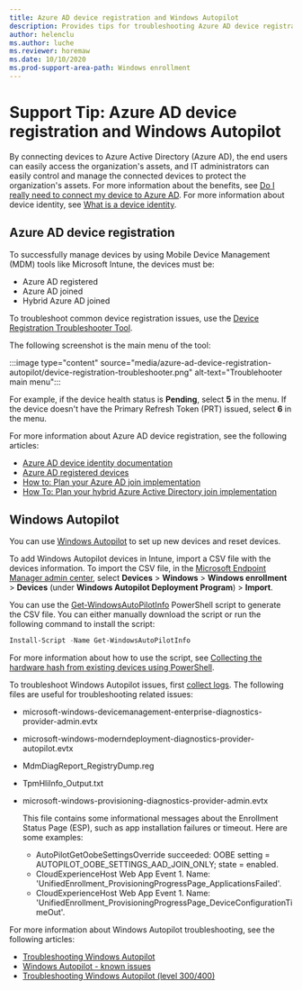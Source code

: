 ```yaml
---
title: Azure AD device registration and Windows Autopilot
description: Provides tips for troubleshooting Azure AD device registration and Windows Autopilot.
author: helenclu
ms.author: luche
ms.reviewer: horemaw
ms.date: 10/10/2020
ms.prod-support-area-path: Windows enrollment
---
```

# Support Tip: Azure AD device registration and Windows Autopilot

By connecting devices to Azure Active Directory (Azure AD), the end users can easily access the organization's assets, and IT administrators can easily control and manage the connected devices to protect the organization's assets. For more information about the benefits, see [Do I really need to connect my device to Azure AD](https://azureera.com/do-i-really-need-to-connect-my-device-to-azure-ad). For more information about device identity, see [What is a device identity](/azure/active-directory/devices/overview).

## Azure AD device registration

To successfully manage devices by using Mobile Device Management (MDM) tools like Microsoft Intune, the devices must be:

- Azure AD registered
- Azure AD joined
- Hybrid Azure AD joined

To troubleshoot common device registration issues, use the [Device Registration Troubleshooter Tool](https://aka.ms/DevRegTS).

The following screenshot is the main menu of the tool:

:::image type="content" source="media/azure-ad-device-registration-autopilot/device-registration-troubleshooter.png" alt-text="Troublehooter main menu":::

For example, if the device health status is **Pending**, select **5** in the menu. If the device doesn't have the Primary Refresh Token (PRT) issued, select **6** in the menu.

For more information about Azure AD device registration, see the following articles:

- [Azure AD device identity documentation](/azure/active-directory/devices)
- [Azure AD registered devices](/azure/active-directory/devices/concept-azure-ad-register)
- [How to: Plan your Azure AD join implementation](/azure/active-directory/devices/azureadjoin-plan)
- [How To: Plan your hybrid Azure Active Directory join implementation](/azure/active-directory/devices/hybrid-azuread-join-plan)

## Windows Autopilot

You can use [Windows Autopilot](/mem/autopilot/windows-autopilot) to set up new devices and reset devices. 

To add Windows Autopilot devices in Intune, import a CSV file with the devices information. To import the CSV file, in the [Microsoft Endpoint Manager admin center](https://go.microsoft.com/fwlink/?linkid=2109431), select **Devices** > **Windows** > **Windows enrollment** > **Devices** (under **Windows Autopilot Deployment Program**) > **Import**.

You can use the [Get-WindowsAutoPilotInfo](https://www.powershellgallery.com/packages/Get-WindowsAutoPilotInfo) PowerShell script to generate the CSV file. You can either manually download the script or run the following command to install the script:

```powershell
Install-Script -Name Get-WindowsAutoPilotInfo
```
For more information about how to use the script, see [Collecting the hardware hash from existing devices using PowerShell](/mem/autopilot/add-devices#collecting-the-hardware-hash-from-existing-devices-using-powershell).

To troubleshoot Windows Autopilot issues, first [collect logs](understand-troubleshoot-esp.md#collect-logs). The following files are useful for troubleshooting related issues:

-	microsoft-windows-devicemanagement-enterprise-diagnostics-provider-admin.evtx
-	microsoft-windows-moderndeployment-diagnostics-provider-autopilot.evtx
-	MdmDiagReport_RegistryDump.reg
-	TpmHliInfo_Output.txt
-	microsoft-windows-provisioning-diagnostics-provider-admin.evtx
    
    This file contains some informational messages about the Enrollment Status Page (ESP), such as app installation failures or timeout. Here are some examples:

	- AutoPilotGetOobeSettingsOverride succeeded:  OOBE setting = AUTOPILOT_OOBE_SETTINGS_AAD_JOIN_ONLY; state = enabled.
	- CloudExperienceHost Web App Event 1. Name: 'UnifiedEnrollment_ProvisioningProgressPage_ApplicationsFailed'.
	- CloudExperienceHost Web App Event 1. Name: 'UnifiedEnrollment_ProvisioningProgressPage_DeviceConfigurationTimeOut'.

For more information about Windows Autopilot troubleshooting, see the following articles:

-	[Troubleshooting Windows Autopilot](/windows/deployment/windows-autopilot/troubleshooting)
-	[Windows Autopilot - known issues](/mem/autopilot/known-issues)
-	[Troubleshooting Windows Autopilot (level 300/400)](https://techcommunity.microsoft.com/t5/windows-blog-archive/troubleshooting-windows-autopilot-level-300-400/ba-p/706512)
